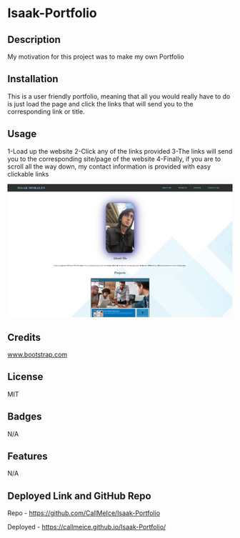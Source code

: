 # Isaak-Portfolio

## Description

My motivation for this project was to make my own Portfolio

## Installation

This is a user friendly portfolio, meaning that all you would really have to do is just load the page and click the links that will send you to the corresponding link or title.

## Usage

1-Load up the website
2-Click any of the links provided
3-The links will send you to the corresponding site/page of the website
4-Finally, if you are to scroll all the way down, my contact information is provided with easy clickable links


![alt="Portfolio Image](./images/screenshot.png)
## Credits

www.bootstrap.com

## License

MIT

## Badges

N/A

## Features

N/A

## Deployed Link and GitHub Repo

Repo - https://github.com/CallMeIce/Isaak-Portfolio

Deployed - https://callmeice.github.io/Isaak-Portfolio/